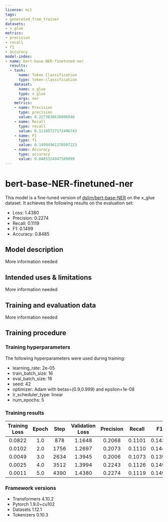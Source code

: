 ```yaml
---
license: mit
tags:
- generated_from_trainer
datasets:
- x_glue
metrics:
- precision
- recall
- f1
- accuracy
model-index:
- name: bert-base-NER-finetuned-ner
  results:
  - task:
      name: Token Classification
      type: token-classification
    dataset:
      name: x_glue
      type: x_glue
      args: ner
    metrics:
    - name: Precision
      type: precision
      value: 0.2273838630806846
    - name: Recall
      type: recall
      value: 0.11185727172496743
    - name: F1
      type: f1
      value: 0.14994961370507223
    - name: Accuracy
      type: accuracy
      value: 0.8485324947589099
---
```


<!-- This model card has been generated automatically according to the information the Trainer had access to. You
should probably proofread and complete it, then remove this comment. -->

# bert-base-NER-finetuned-ner

This model is a fine-tuned version of [dslim/bert-base-NER](https://huggingface.co/dslim/bert-base-NER) on the x_glue dataset.
It achieves the following results on the evaluation set:
- Loss: 1.4380
- Precision: 0.2274
- Recall: 0.1119
- F1: 0.1499
- Accuracy: 0.8485

## Model description

More information needed

## Intended uses & limitations

More information needed

## Training and evaluation data

More information needed

## Training procedure

### Training hyperparameters

The following hyperparameters were used during training:
- learning_rate: 2e-05
- train_batch_size: 16
- eval_batch_size: 16
- seed: 42
- optimizer: Adam with betas=(0.9,0.999) and epsilon=1e-08
- lr_scheduler_type: linear
- num_epochs: 5

### Training results

| Training Loss | Epoch | Step | Validation Loss | Precision | Recall | F1     | Accuracy |
|:-------------:|:-----:|:----:|:---------------:|:---------:|:------:|:------:|:--------:|
| 0.0822        | 1.0   | 878  | 1.1648          | 0.2068    | 0.1101 | 0.1437 | 0.8471   |
| 0.0102        | 2.0   | 1756 | 1.2697          | 0.2073    | 0.1110 | 0.1445 | 0.8447   |
| 0.0049        | 3.0   | 2634 | 1.3945          | 0.2006    | 0.1073 | 0.1399 | 0.8368   |
| 0.0025        | 4.0   | 3512 | 1.3994          | 0.2243    | 0.1126 | 0.1499 | 0.8501   |
| 0.0011        | 5.0   | 4390 | 1.4380          | 0.2274    | 0.1119 | 0.1499 | 0.8485   |


### Framework versions

- Transformers 4.10.2
- Pytorch 1.9.0+cu102
- Datasets 1.12.1
- Tokenizers 0.10.3
